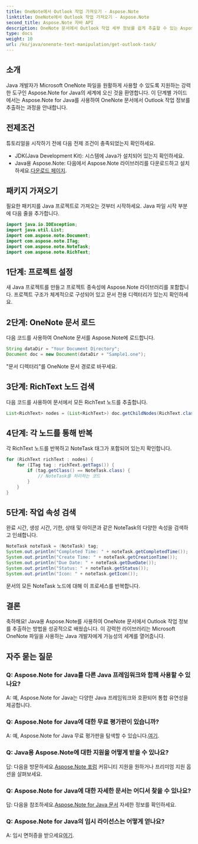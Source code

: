 ```yaml
---
title: OneNote에서 Outlook 작업 가져오기 - Aspose.Note
linktitle: OneNote에서 Outlook 작업 가져오기 - Aspose.Note
second_title: Aspose.Note 자바 API
description: OneNote 문서에서 Outlook 작업 세부 정보를 쉽게 추출할 수 있는 Aspose.Note for Java의 잠재력을 살펴보세요. 이 강력한 라이브러리를 사용하여 Java 개발 수준을 높이십시오.
type: docs
weight: 10
url: /ko/java/onenote-text-manipulation/get-outlook-task/
---
```

## 소개
Java 개발자가 Microsoft OneNote 파일을 원활하게 사용할 수 있도록 지원하는 강력한 도구인 Aspose.Note for Java의 세계에 오신 것을 환영합니다. 이 단계별 가이드에서는 Aspose.Note for Java를 사용하여 OneNote 문서에서 Outlook 작업 정보를 추출하는 과정을 안내합니다.
## 전제조건
튜토리얼을 시작하기 전에 다음 전제 조건이 충족되었는지 확인하세요.
- JDK(Java Development Kit): 시스템에 Java가 설치되어 있는지 확인하세요.
-  Java용 Aspose.Note: 다음에서 Aspose.Note 라이브러리를 다운로드하고 설치하세요.[다운로드 페이지](https://releases.aspose.com/note/java/).
## 패키지 가져오기
필요한 패키지를 Java 프로젝트로 가져오는 것부터 시작하세요. Java 파일 시작 부분에 다음 줄을 추가합니다.
```java
import java.io.IOException;
import java.util.List;
import com.aspose.note.Document;
import com.aspose.note.ITag;
import com.aspose.note.NoteTask;
import com.aspose.note.RichText;
```
## 1단계: 프로젝트 설정
새 Java 프로젝트를 만들고 프로젝트 종속성에 Aspose.Note 라이브러리를 포함합니다. 프로젝트 구조가 체계적으로 구성되어 있고 문서 전용 디렉터리가 있는지 확인하세요.
## 2단계: OneNote 문서 로드
다음 코드를 사용하여 OneNote 문서를 Aspose.Note에 로드합니다.
```java
String dataDir = "Your Document Directory";
Document doc = new Document(dataDir + "Sample1.one");
```
"문서 디렉터리"를 OneNote 문서 경로로 바꾸세요.
## 3단계: RichText 노드 검색
다음 코드를 사용하여 문서에서 모든 RichText 노드를 추출합니다.
```java
List<RichText> nodes = (List<RichText>) doc.getChildNodes(RichText.class);
```
## 4단계: 각 노드를 통해 반복
각 RichText 노드를 반복하고 NoteTask 태그가 포함되어 있는지 확인합니다.
```java
for (RichText richText : nodes) {
    for (ITag tag : richText.getTags()) {
        if (tag.getClass() == NoteTask.class) {
            // NoteTask를 처리하는 코드
        }
    }
}
```
## 5단계: 작업 속성 검색
완료 시간, 생성 시간, 기한, 상태 및 아이콘과 같은 NoteTask의 다양한 속성을 검색하고 인쇄합니다.
```java
NoteTask noteTask = (NoteTask) tag;
System.out.println("Completed Time: " + noteTask.getCompletedTime());
System.out.println("Create Time: " + noteTask.getCreationTime());
System.out.println("Due Date: " + noteTask.getDueDate());
System.out.println("Status: " + noteTask.getStatus());
System.out.println("Icon: " + noteTask.getIcon());
```
문서의 모든 NoteTask 노드에 대해 이 프로세스를 반복합니다.
## 결론
축하해요! Java용 Aspose.Note를 사용하여 OneNote 문서에서 Outlook 작업 정보를 추출하는 방법을 성공적으로 배웠습니다. 이 강력한 라이브러리는 Microsoft OneNote 파일을 사용하는 Java 개발자에게 가능성의 세계를 열어줍니다.
## 자주 묻는 질문
### Q: Aspose.Note for Java를 다른 Java 프레임워크와 함께 사용할 수 있나요?
A: 예, Aspose.Note for Java는 다양한 Java 프레임워크와 호환되어 통합 유연성을 제공합니다.
### Q: Aspose.Note for Java에 대한 무료 평가판이 있습니까?
 A: 예, Aspose.Note for Java 무료 평가판을 탐색할 수 있습니다.[여기](https://releases.aspose.com/).
### Q: Java용 Aspose.Note에 대한 지원을 어떻게 받을 수 있나요?
 답: 다음을 방문하세요.[Aspose.Note 포럼](https://forum.aspose.com/c/note/28) 커뮤니티 지원을 원하거나 프리미엄 지원 옵션을 살펴보세요.
### Q: Aspose.Note for Java에 대한 자세한 문서는 어디서 찾을 수 있나요?
 답: 다음을 참조하세요.[Aspose.Note for Java 문서](https://reference.aspose.com/note/java/) 자세한 정보를 확인하세요.
### Q: Aspose.Note for Java의 임시 라이선스는 어떻게 얻나요?
 A: 임시 면허증을 받으세요[여기](https://purchase.aspose.com/temporary-license/).